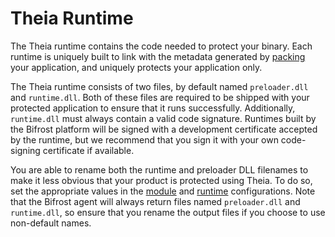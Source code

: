 # Theia Runtime

The Theia runtime contains the code needed to protect your binary. Each runtime is uniquely built to link with the metadata generated by [packing](./packer.md) your application, and uniquely protects your application only.

The Theia runtime consists of two files, by default named `preloader.dll` and `runtime.dll`. Both of these files are required to be shipped with your protected application to ensure that it runs successfully. Additionally, `runtime.dll` must always contain a valid code signature. Runtimes built by the Bifrost platform will be signed with a development certificate accepted by the runtime, but we recommend that you sign it with your own code-signing certificate if available.

You are able to rename both the runtime and preloader DLL filenames to make it less obvious that your product is protected using Theia. To do so, set the appropriate values in the [module](../configs/module-config.md) and [runtime](../configs/runtime-config.md) configurations. Note that the Bifrost agent will always return files named `preloader.dll` and `runtime.dll`, so ensure that you rename the output files if you choose to use non-default names.
